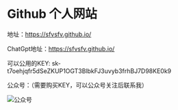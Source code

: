# Github 个人网站

地址：https://sfvsfv.github.io/

ChatGpt地址：https://sfvsfv.github.io/

可以公用的KEY:   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

公众号：（需要购买KEY，可以公众号关注后联系我）

![公众号](https://user-images.githubusercontent.com/62045791/224259546-d0bec9c4-12da-461e-aa1b-2336bb000ac9.jpg)
